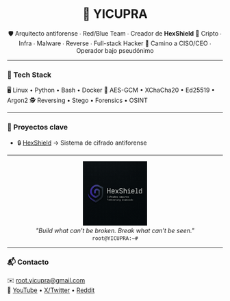 <h1 align="center">🧬 YICUPRA</h1>

<p align="center">
🛡️ Arquitecto antiforense ∙ Red/Blue Team ∙ Creador de <strong>HexShield</strong>  
🧬 Cripto ∙ Infra ∙ Malware ∙ Reverse ∙ Full-stack Hacker  
🚀 Camino a CISO/CEO ∙ Operador bajo pseudónimo  
</p>

---

### 🧠 Tech Stack

🖥️ Linux • Python • Bash • Docker
🔐 AES-GCM • XChaCha20 • Ed25519 • Argon2
🕵️ Reversing • Stego • Forensics • OSINT


---

### 🧰 Proyectos clave

- 🔒 [HexShield](https://github.com/yicupra/hexshield-v2) → Sistema de cifrado antiforense  

---

<p align="center">
  <img src="https://raw.githubusercontent.com/yicupra/yicupra/main/assets/logo.png" width="150" alt="Logo Yicupra" /><br>
  <i>"Build what can’t be broken. Break what can’t be seen."</i><br>
  <code>root@YICUPRA:~#</code>
</p>



---

### 📬 Contacto

✉️ <a href="mailto:root.yicupra@gmail.com">root.yicupra@gmail.com</a>  
🔗 [YouTube](https://youtube.com/@yicupra) • [X/Twitter](https://x.com/yicupra) • [Reddit](https://reddit.com/u/yicupra)

